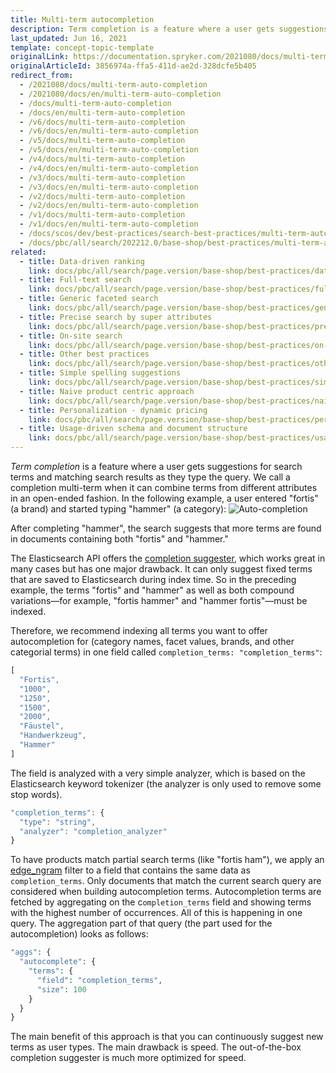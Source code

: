 ```yaml
---
title: Multi-term autocompletion
description: Term completion is a feature where a user gets suggestions for search terms and matching search results as he types the query.
last_updated: Jun 16, 2021
template: concept-topic-template
originalLink: https://documentation.spryker.com/2021080/docs/multi-term-auto-completion
originalArticleId: 3856974a-ffa5-411d-ae2d-328dcfe5b405
redirect_from:
  - /2021080/docs/multi-term-auto-completion
  - /2021080/docs/en/multi-term-auto-completion
  - /docs/multi-term-auto-completion
  - /docs/en/multi-term-auto-completion
  - /v6/docs/multi-term-auto-completion
  - /v6/docs/en/multi-term-auto-completion  
  - /v5/docs/multi-term-auto-completion
  - /v5/docs/en/multi-term-auto-completion  
  - /v4/docs/multi-term-auto-completion
  - /v4/docs/en/multi-term-auto-completion  
  - /v3/docs/multi-term-auto-completion
  - /v3/docs/en/multi-term-auto-completion  
  - /v2/docs/multi-term-auto-completion
  - /v2/docs/en/multi-term-auto-completion  
  - /v1/docs/multi-term-auto-completion
  - /v1/docs/en/multi-term-auto-completion
  - /docs/scos/dev/best-practices/search-best-practices/multi-term-auto-completion.html
  - /docs/pbc/all/search/202212.0/base-shop/best-practices/multi-term-auto-completion.html
related:
  - title: Data-driven ranking
    link: docs/pbc/all/search/page.version/base-shop/best-practices/data-driven-ranking.html
  - title: Full-text search
    link: docs/pbc/all/search/page.version/base-shop/best-practices/full-text-search.html
  - title: Generic faceted search
    link: docs/pbc/all/search/page.version/base-shop/best-practices/generic-faceted-search.html
  - title: Precise search by super attributes
    link: docs/pbc/all/search/page.version/base-shop/best-practices/precise-search-by-super-attributes.html
  - title: On-site search
    link: docs/pbc/all/search/page.version/base-shop/best-practices/on-site-search.html
  - title: Other best practices
    link: docs/pbc/all/search/page.version/base-shop/best-practices/other-best-practices.html
  - title: Simple spelling suggestions
    link: docs/pbc/all/search/page.version/base-shop/best-practices/simple-spelling-suggestions.html
  - title: Naive product centric approach
    link: docs/pbc/all/search/page.version/base-shop/best-practices/naive-product-centric-approach.html
  - title: Personalization - dynamic pricing
    link: docs/pbc/all/search/page.version/base-shop/best-practices/personalization-dynamic-pricing.html
  - title: Usage-driven schema and document structure
    link: docs/pbc/all/search/page.version/base-shop/best-practices/usage-driven-schema-and-document-structure.html
---
```


*Term completion* is a feature where a user gets suggestions for search terms and matching search results as they type the query. We call a completion multi-term when it can combine terms from different attributes in an open-ended fashion. In the following example, a user entered "fortis" (a brand) and started typing "hammer" (a category):
![Auto-completion](https://spryker.s3.eu-central-1.amazonaws.com/docs/Developer+Guide/Search+Engine/Multi-Term+Auto+Completion/completion.png)

After completing "hammer", the search suggests that more terms are found in documents containing both "fortis" and "hammer."

The Elasticsearch API offers the [completion suggester](https://www.elastic.co/guide/en/elasticsearch/reference/current/search-suggesters-completion.html), which works great in many cases but has one major drawback. It can only suggest fixed terms that are saved to Elasticsearch during index time. So in the preceding example, the terms "fortis" and "hammer" as well as both compound variations—for example, "fortis hammer" and "hammer fortis"—must be indexed.

Therefore, we recommend indexing all terms you want to offer autocompletion for (category names, facet values, brands, and other categorial terms) in one field called `completion_terms: "completion_terms"`:

```js
[
  "Fortis",
  "1000",
  "1250",
  "1500",
  "2000",
  "Fäustel",
  "Handwerkzeug",
  "Hammer"
]
```

The field is analyzed with a very simple analyzer, which is based on the Elasticsearch keyword tokenizer (the analyzer is only used to remove some stop words).

```js
"completion_terms": {
  "type": "string",
  "analyzer": "completion_analyzer"
}
```

To have products match partial search terms (like "fortis ham"), we apply an [edge_ngram](https://www.elastic.co/guide/en/elasticsearch/guide/master/_index_time_search_as_you_type.html#_edge_n_grams_and_postcodes) filter to a field that contains the same data as `completion_terms`. Only documents that match the current search query are considered when building autocompletion terms. Autocompletion terms are fetched by aggregating on the c`ompletion_terms` field and showing terms with the highest number of occurrences. All of this is happening in one query. The aggregation part of that query (the part used for the autocompletion) looks as follows:

```php
"aggs": {
  "autocomplete": {
    "terms": {
      "field": "completion_terms",
      "size": 100
    }
  }
}
```

The main benefit of this approach is that you can continuously suggest new terms as user types. The main drawback is speed. The out-of-the-box completion suggester is much more optimized for speed.
